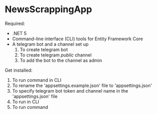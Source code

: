 # NewsScrappingApp

Required:

- .NET 5
- Command-line interface (CLI) tools for Entity Framework Core
- A telegram bot and a channel set up
    1. To create telegram bot
    2. To create telegram *public* channel
    3. To add the bot to the channel as admin

Get installed:

1. To run command <dotnet restore> in CLI
2. To rename the 'appsettings.example.json' file to 'appsettings.json'
3. To specify telegram bot token and channel name in the 'appsettings.json' file
4. To run <dotnet ef database update> in CLI
5. To run <dotnet run> command